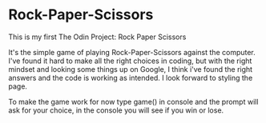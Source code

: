 # Rock-Paper-Scissors

This is my first The Odin Project: Rock Paper Scissors

It's the simple game of playing Rock-Paper-Scissors against the computer.
I've found it hard to make all the right choices in coding,
but with the right mindset and looking some things up on Google,
I think i've found the right answers and the code is working as intended.
I look forward to styling the page.

To make the game work for now type game() in console and the prompt will ask for your choice,
in the console you will see if you win or lose.